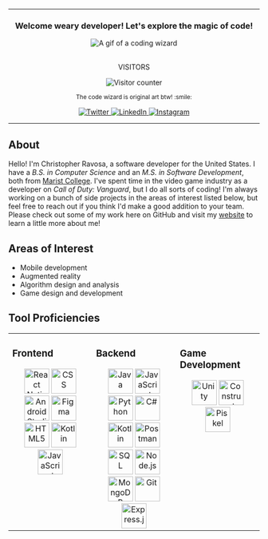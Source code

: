<hr/>
<h3 align="center">Welcome weary developer! Let's explore the magic of code!</h3>
<div align="center">
  <img 
       src="https://piskel-imgstore-b.appspot.com/img/6246b27d-a724-11ec-a173-5f19532e15bf.gif"
       alt="A gif of a coding wizard"
  />
  <br />
  <br />
  <p>VISITORS</p>
  <img
     src="https://profile-counter.glitch.me/crav12345/count.svg"
     alt="Visitor counter"
  />
</div>
<p align="center">
  <sub>The code wizard is original art btw! :smile:</sub>
</p>
<p align="center">
  <a href="https://twitter.com/cravosa1" target="_blank">
    <img src="https://img.shields.io/badge/twitter-%231DA1F2.svg?&style=for-the-badge&logo=twitter&logoColor=white&color=071A2C" alt="Twitter"/>
  </a>
  <a href="https://www.linkedin.com/in/christopherravosa/" target="_blank">
    <img src="https://img.shields.io/badge/linkedin-%230077B5.svg?&style=for-the-badge&logo=linkedin&logoColor=white&color=071A2C" alt="LinkedIn"/>
  </a>
  <a href="https://www.instagram.com/crav12345/" target="_blank">
    <img src="https://img.shields.io/badge/instagram-%23E4405F.svg?&style=for-the-badge&logo=instagram&logoColor=white&color=071A2C" alt="Instagram"/>
  </a>
</p>
<hr/>
<h2>About</h2>
<p>Hello! I'm Christopher Ravosa, a software developer for the United States. I have a <em>B.S. in Computer Science</em> and an <em>M.S. in Software Development</em>, both from <a href="https://www.marist.edu/" target="_blank">Marist College</a>. I've spent time in the video game industry as a developer on <em>Call of Duty: Vanguard</em>, but I do all sorts of coding! I'm always working on a bunch of side projects in the areas of interest listed below, but feel free to reach out if you think I'd make a good addition to your team. Please check out some of my work here on GitHub and visit my <a href="https://www.chrisravosa.com" target="_blank">website</a> to learn a little more about me!</p>
<h2>Areas of Interest</h2>
<ul>
  <li>Mobile development</li>
  <li>Augmented reality</li>
  <li>Algorithm design and analysis</li>
  <li>Game design and development</li>
</ul>
<h2>Tool Proficiencies</h2>
<table><tr><td valign="top" width="33%">
  
### Frontend
<div align="center">
  <img
       width="50"
       src="https://upload.wikimedia.org/wikipedia/commons/thumb/a/a7/React-icon.svg/1200px-React-icon.svg.png"
       alt="React Native"
  />
  <img
       width="50"
       src="https://www.freepnglogos.com/uploads/html5-logo-png/html5-logo-css-logo-png-transparent-svg-vector-bie-supply-9.png"
       alt="CSS"
  />
  <img
       width="50"
       src="https://upload.wikimedia.org/wikipedia/commons/thumb/e/e3/Android_Studio_Icon_%282014-2019%29.svg/1200px-Android_Studio_Icon_%282014-2019%29.svg.png"
       alt="Android Studio"
  />
  <img
       width="50"
       src="https://upload.wikimedia.org/wikipedia/commons/3/33/Figma-logo.svg"
       alt="Figma"
  />
  <img
       width="50"
       src="https://upload.wikimedia.org/wikipedia/commons/thumb/6/61/HTML5_logo_and_wordmark.svg/2048px-HTML5_logo_and_wordmark.svg.png"
       alt="HTML5"
  />
  <img
       width="50"
       src="https://upload.wikimedia.org/wikipedia/commons/thumb/0/06/Kotlin_Icon.svg/2048px-Kotlin_Icon.svg.png"
       alt="Kotlin"
  />
  <img
       width="50"
       src="https://upload.wikimedia.org/wikipedia/commons/thumb/9/99/Unofficial_JavaScript_logo_2.svg/2048px-Unofficial_JavaScript_logo_2.svg.png"
       alt="JavaScript"
  />
</div></td><td valign="top" width="33%">

### Backend
<div align="center">
  <img
       width="50"
       src="https://cdn.freebiesupply.com/logos/thumbs/2x/java-4-logo.png"
       alt="Java"
  />
  <img
       width="50"
       src="https://upload.wikimedia.org/wikipedia/commons/thumb/9/99/Unofficial_JavaScript_logo_2.svg/2048px-Unofficial_JavaScript_logo_2.svg.png"
       alt="JavaScript"
  />
  <img
       width="50"
       src="https://upload.wikimedia.org/wikipedia/commons/thumb/c/c3/Python-logo-notext.svg/640px-Python-logo-notext.svg.png"
       alt="Python"
  />
  <img
       width="50"
       src="https://pluralsight.imgix.net/paths/path-icons/csharp-e7b8fcd4ce.png"
       alt="C#"
  />
  <img
       width="50"
       src="https://upload.wikimedia.org/wikipedia/commons/thumb/0/06/Kotlin_Icon.svg/2048px-Kotlin_Icon.svg.png"
       alt="Kotlin"
  />
  <img
       width="50"
       src="https://res.cloudinary.com/postman/image/upload/t_team_logo/v1629869194/team/2893aede23f01bfcbd2319326bc96a6ed0524eba759745ed6d73405a3a8b67a8"
       alt="Postman"
  />
  <img
       width="50"
       src="https://image.winudf.com/v2/image1/YWlyLlNRTEVkaXRvcl9pY29uXzE1NjY5OTkyOTJfMDc5/icon.png?w=&fakeurl=1"
       alt="SQL"
  />
  <img
       width="50"
       src="https://upload.wikimedia.org/wikipedia/commons/thumb/d/d9/Node.js_logo.svg/1200px-Node.js_logo.svg.png"
       alt="Node.js"
  />
  <img
       width="50"
       src="https://cdn.iconscout.com/icon/free/png-256/mongodb-226029.png"
       alt="MongoDB"
  />
  <img
       width="50"
       src="https://git-scm.com/images/logos/downloads/Git-Icon-1788C.png"
       alt="Git"
  />
  <img
       width="50"
       src="https://www.sohamkamani.com/static/65137ed3c844d05124dcfdab28263c21/38cea/express-routing-logo.png"
       alt="Express.js"
  />
</div></td><td valign="top" width="33%">

### Game Development
<div align="center">
  <img
       width="50"
       src="https://cdn.freebiesupply.com/logos/large/2x/unity-69-logo-png-transparent.png"
       alt="Unity"
  />
  <img
       width="50"
       src="https://upload.wikimedia.org/wikipedia/commons/thumb/7/79/Construct_3_Logo.svg/1200px-Construct_3_Logo.svg.png"
       alt="Construct"
  />
  <img
       width="50"
       src="https://msbassetttech.weebly.com/uploads/1/3/3/9/13391031/piksel-logo_orig.png"
       alt="Piskel"
  />
</div></td></tr></table>

<br />

<!--
**crav12345/crav12345** is a ✨ _special_ ✨ repository because its `README.md` (this file) appears on your GitHub profile.

Here are some ideas to get you started:

- 🔭 I’m currently working on ...
- 🌱 I’m currently learning ...
- 👯 I’m looking to collaborate on ...
- 🤔 I’m looking for help with ...
- 💬 Ask me about ...
- 📫 How to reach me: ...
- 😄 Pronouns: ...
- ⚡ Fun fact: ...
-->
